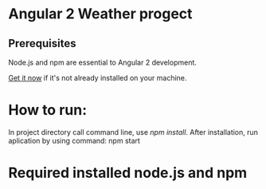# Angular 2 Weather progect

## Prerequisites

Node.js and npm are essential to Angular 2 development. 
    
<a href="https://docs.npmjs.com/getting-started/installing-node" target="_blank" title="Installing Node.js and updating npm">
Get it now</a> if it's not already installed on your machine.
 
 # How to run:
 In project directory call command line, use *npm install*. After installation, run aplication by using command: npm start
 
 # Required installed node.js and npm 
